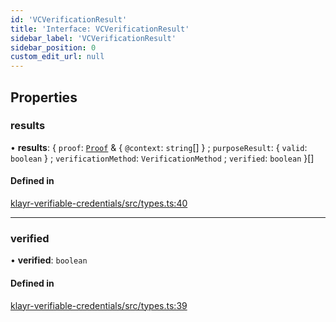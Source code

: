 ```yaml
---
id: 'VCVerificationResult'
title: 'Interface: VCVerificationResult'
sidebar_label: 'VCVerificationResult'
sidebar_position: 0
custom_edit_url: null
---
```


## Properties

### results

• **results**: { `proof`: [`Proof`](Proof.md) & { `@context`: `string`[] } ; `purposeResult`: { `valid`: `boolean` } ; `verificationMethod`: `VerificationMethod` ; `verified`: `boolean` }[]

#### Defined in

[klayr-verifiable-credentials/src/types.ts:40](https://github.com/aldhosutra/klayr-did/blob/8db4b95/packages/klayr-verifiable-credentials/src/types.ts#L40)

---

### verified

• **verified**: `boolean`

#### Defined in

[klayr-verifiable-credentials/src/types.ts:39](https://github.com/aldhosutra/klayr-did/blob/8db4b95/packages/klayr-verifiable-credentials/src/types.ts#L39)
